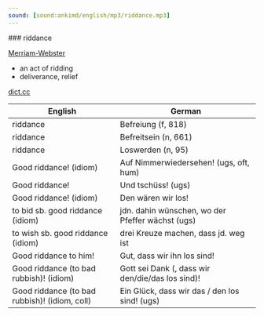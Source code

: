 ```yaml
---
sound: [sound:ankimd/english/mp3/riddance.mp3]
---
```


\### riddance

[Merriam-Webster](https://www.merriam-webster.com/dictionary/riddance)

- an act of ridding
- deliverance, relief

[dict.cc](https://www.dict.cc/riddance)

| English        | German       |
| -------------- | ------------ |
| riddance | Befreiung (f, 818) |
| riddance | Befreitsein (n, 661) |
| riddance | Loswerden (n, 95) |
| Good riddance! (idiom) | Auf Nimmerwiedersehen! (ugs, oft, hum) |
| Good riddance! | Und tschüss! (ugs) |
| Good riddance! (idiom) | Den wären wir los! |
| to bid sb. good riddance (idiom) | jdn. dahin wünschen, wo der Pfeffer wächst (ugs) |
| to wish sb. good riddance (idiom) | drei Kreuze machen, dass jd. weg ist |
| Good riddance to him! | Gut, dass wir ihn los sind! |
| Good riddance (to bad rubbish)! (idiom) | Gott sei Dank (, dass wir den/die/das los sind)! |
| Good riddance (to bad rubbish)! (idiom, coll) | Ein Glück, dass wir das / den los sind! (ugs) |
